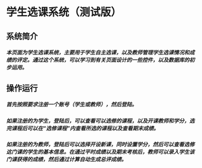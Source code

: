 # 学生选课系统（测试版）

## 系统简介

##### 本页面为学生选课系统，主要用于学生自主选课，以及教师管理学生选课情况和成绩的评定。通过这个系统，可以学习到有关页面设计的一些控件，以及数据库的初步运用。

## 操作运行

##### 首先按照要求注册一个账号（学生或教师），然后登陆。

##### 如果注册的为学生，登陆后，可以查看可以选修的课程，以及开课教师和学分，选完课程后可以在“选修课程”内查看所选的课程以及查看期末成绩。

##### 如果注册的为教师，登陆后可以选择开设新课，同时设置学分，然后可以查看选修这门课的学生的基本信息。在通过平时成绩以及期末考核后，教师可以录入学生该门课获得的成绩，然后通过计算自动生成总评成绩。